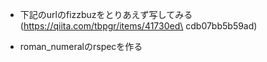 - 下記のurlのfizzbuzをとりあえず写してみる(https://qiita.com/tbpgr/items/41730ed\
    cdb07bb5b59ad)

- roman_numeralのrspecを作る